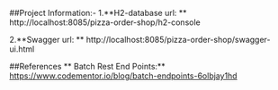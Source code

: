 ##Project Information:-
1.**H2-database url: ** http://localhost:8085/pizza-order-shop/h2-console

2.**Swagger url: ** http://localhost:8085/pizza-order-shop/swagger-ui.html


##References
** Batch Rest End Points:** 	
	 https://www.codementor.io/blog/batch-endpoints-6olbjay1hd
	

